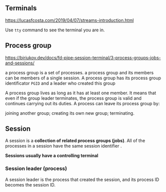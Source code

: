 

## Terminals

https://lucasfcosta.com/2019/04/07/streams-introduction.html

Use `tty` command to see the terminal you are in.


## Process group

https://biriukov.dev/docs/fd-pipe-session-terminal/3-process-groups-jobs-and-sessions/


a process group is a set of processes. a process group and its members can be members of a single session.
A process group has its process group identificator `PGID` and a leader who created this group

A process group lives as long as it has at least one member. It means that even if the group leader terminates, the process group is valid and continues carrying out its duties. A process can leave its process group by:

joining another group;
creating its own new group;
terminating.

## Session

A session is a **collection of related process groups (jobs)**. All of the processes in a session have the same session identifier . 

**Sessions usually have a controlling terminal**

### Session leader (process)
A session leader is the process that created the session, and its process ID becomes the session ID. 

